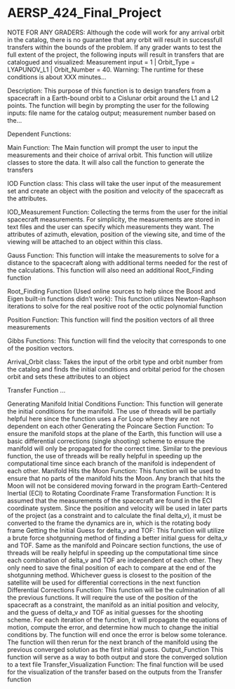# AERSP_424_Final_Project
NOTE FOR ANY GRADERS: Although the code will work for any arrival orbit in the catalog, there is no guarantee that any orbit will result in successfull transfers within the bounds of the problem. If any grader wants to test the full extent of the project, the following inputs will result in transfers that are catalogued and visualized: Measurement input = 1 | Orbit_Type = LYAPUNOV_L1 | Orbit_Number = 40. Warning: The runtime for these conditions is about XXX minutes...


Description:
This purpose of this function is to design transfers from a spacecraft in a Earth-bound orbit to a Cislunar orbit around the L1 and L2 points. The function will begin by prompting the user for the following inputs: file name for the catalog output; measurement number based on the... 



Dependent Functions: 

Main Function:
The Main function will prompt the user to input the measurements and their choice of arrival orbit. This function will utilize classes to store the data. It will also call the function to generate the transfers

IOD Function class:
  This class will take the user input of the measurement set and create an object with the position and velocity of the spacecraft as the attributes.
  
  IOD_Measurement Function:
  Collecting the terms from the user for the initial spacecraft measurements. For simplicity, the measurements are stored in text files and the user can specify which measurements   they want. The attributes of azimuth, elevation, position of the viewing site, and time of the viewing will be attached to an object within this class.
  
  Gauss Function:
  This function will intake the measurements to solve for a distance to the spacecraft along with additional terms needed for the rest of the calculations. This function will also   need an additional Root_Finding function
  
  Root_Finding Function (Used online sources to help since the Boost and Eigen built-in functions didn’t work): 
  This function utilizes Newton-Raphson iterations to solve for the real positive root of the octic polynomial function
  
  Position Function: 
  This function will find the position vectors of all three measurements
  
  Gibbs Functions:
  This function will find the velocity that corresponds to one of the position vectors.

Arrival_Orbit class:
Takes the input of the orbit type and orbit number from the catalog and finds the initial conditions and orbital period for the chosen orbit and sets these attributes to an object

Transfer Function
 ...
 
Generating Manifold Initial Conditions Function:
This function will generate the initial conditions for the manifold. The use of threads will be partially helpful here since the function uses a For Loop where they are not dependent on each other
Generating the Poincare Section Function:
To ensure the manifold stops at the plane of the Earth, this function will use a basic differential corrections (single shooting) scheme to ensure the manifold will only be propagated for the correct time. Similar to the previous function, the use of threads will be really helpful in speeding up the computational time since each branch of the manifold is independent of each other.
Manifold Hits the Moon Function:
This function will be used to ensure that no parts of the manifold hits the Moon. Any branch that hits the Moon will not be considered moving forward in the program
Earth-Centered Inertial (ECI) to Rotating Coordinate Frame Transformation Function:
It is assumed that the measurements of the spacecraft are found in the ECI coordinate system. Since the position and velocity will be used in later parts of the project (as a constraint and to calculate the final delta_v), it must be converted to the frame the dynamics are in, which is the rotating body frame
Getting the Initial Guess for delta_v and TOF:
This function will utilize a brute force shotgunning method of finding a better initial guess for delta_v and TOF. Same as the manifold and Poincare section functions, the use of threads will be really helpful in speeding up the computational time since each combination of delta_v and TOF are independent of each other. They only need to save the final position of each to compare at the end of the shotgunning method. Whichever guess is closest to the position of the satellite will be used for differential corrections in the next function
Differential Corrections Function: 
This function will be the culmination of all the previous functions. It will require the use of the position of the spacecraft as a constraint, the manifold as an initial position and velocity, and the guess of delta_v and TOF as initial guesses for the shooting scheme. For each iteration of the function, it will propagate the equations of motion, compute the error, and determine how much to change the initial conditions by. The function will end once the error is below some tolerance. The function will then rerun for the next branch of the manifold using the previous converged solution as the first initial guess. 
Output_Function
This function will serve as a way to both output and store the converged solution to a text file
Transfer_Visualization Function:
The final function will be used for the visualization of the transfer based on the outputs from the Transfer function
